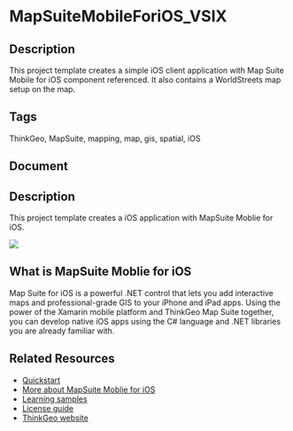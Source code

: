 # MapSuiteMobileForiOS_VSIX

## Description

This project template creates a simple iOS client application with Map Suite Mobile for iOS component referenced. It also contains a WorldStreets map setup on the map.

## Tags

ThinkGeo, MapSuite, mapping, map, gis, spatial, iOS

## Document

<!DOCTYPE html><html><head><title></title></head><body><section><h1>Description</h1><p>This project template creates a iOS application with MapSuite Moblie for iOS.</p><img src="https://github.com/ThinkGeo/HelloWorldSample-ForiOS/raw/master/Screenshot.png"></section><section><h1>What is MapSuite Moblie for iOS</h1><p>Map Suite for iOS is a powerful .NET control that lets you add interactive maps and professional-grade GIS to your iPhone and iPad apps. Using the power of the Xamarin mobile platform and ThinkGeo Map Suite together, you can develop native iOS apps using the C# language and .NET libraries you are already familiar with.</p></section><section><h1>Related Resources</h1><ul><li><a href="http://wiki.thinkgeo.com/wiki/map_suite_mobile_for_ios_quick_start_guide">Quickstart</a></li><li><a href="http://wiki.thinkgeo.com/wiki/map_suite_mobile_for_ios">More about MapSuite Moblie for iOS</a></li><li><a href="http://wiki.thinkgeo.com/wiki/map_suite_mobile_for_ios_all_samples">Learning samples</a></li><li><a href="http://wiki.thinkgeo.com/wiki/map_suite_license_guide#map_suite_for_mobile_android_ios">License guide</a></li><li><a href="http://www.thinkgeo.com">ThinkGeo website</a></li></ul></section></body></html>